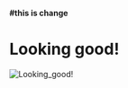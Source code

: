 **#this is change**
# Looking good!
![Looking_good!](https://media2.giphy.com/media/v1.Y2lkPTc5MGI3NjExeGQwNW9hd2didzBvNHV0OG5oNnhkY3owZWV2b2EzdXY2NmJoYmFreiZlcD12MV9pbnRlcm5hbF9naWZfYnlfaWQmY3Q9Zw/etOX3h7ApZuDe7Fc5w/giphy.gif)